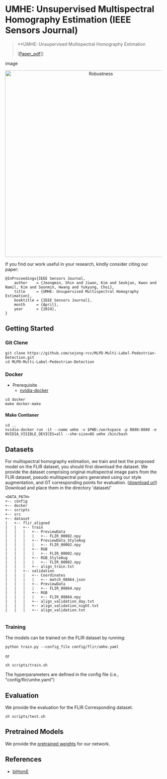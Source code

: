 # UMHE: Unsupervised Multispectral Homography Estimation (IEEE Sensors Journal)


 >**UMHE: Unsupervised Multispectral Homography Estimation
 >
 >[[Paper_pdf](https://ieeexplore.ieee.org/stamp/stamp.jsp?tp=&arnumber=10494213)]]


image
<p align="center">
  <img src="assets/movie.gif" alt="Robustness" width="600" />
</p>

If you find our work useful in your research, kindly consider citing our paper:

```
@InProceedings{IEEE Sensors Journal,
    author    = {Jeongmin, Shin and Jiwon, Kim and Seokjun, Kwon and Namil, Kim and Soonmin, Hwang and Yukyung, Choi},
    title     = {UMHE: Unsupervised Multispectral Homography Estimation},
    booktitle = {IEEE Sensors Journal},
    month     = {April},
    year      = {2024},
}
```


## Getting Started

### Git Clone

```
git clone https://github.com/sejong-rcv/MLPD-Multi-Label-Pedestrian-Detection.git
cd MLPD-Multi-Label-Pedestrian-Detection
```

### Docker

- Prerequisite
  - [nvidia-docker](https://github.com/NVIDIA/nvidia-docker)

```
cd docker
make docker-make
```

#### Make Contianer

```
cd ..
nvidia-docker run -it --name umhe -v $PWD:/workspace -p 8888:8888 -e NVIDIA_VISIBLE_DEVICES=all --shm-size=8G umhe /bin/bash
```

## Datasets

For multispectral homography estimation, we train and test the proposed model on the FLIR dataset, you should first download the dataset. 
We provide the dataset comprising original multispectral image pairs from the FLIR dataset, pseudo multispectral pairs generated using our style augmentation, and GT corresponding points for evaluation. ([download url](https://drive.google.com/file/d/1rl_Z2R2ScYj69-RuSb7B3FPM_obO7Pst/view?usp=sharing))
Download and place them in the directory 'dataset/'

``` 
<DATA_PATH>
+-- config
+-- docker
+-- scripts
+-- src
+-- dataset
|   +-- flir_aligned
|   |   +-- train
|   |   |   +-- PreviewData
|   |   |   |   +-- FLIR_00002.npy
|   |   |   +-- PreviewData_StyleAug
|   |   |   |   +-- FLIR_00002.npy
|   |   |   +-- RGB
|   |   |   |   +-- FLIR_00002.npy
|   |   |   +-- RGB_StyleAug
|   |   |   |   +-- FLIR_00002.npy
|   |   |   +-- align_train.txt
|   |   +-- validation
|   |   |   +-- Coordinates
|   |   |   |   +-- match_08864.json
|   |   |   +-- PreviewData
|   |   |   |   +-- FLIR_08864.npy
|   |   |   +-- RGB
|   |   |   |   +-- FLIR_08864.npy
|   |   |   +-- align_validation_day.txt
|   |   |   +-- align_validation_night.txt
|   |   |   +-- align_validation.txt


```
### Training
The models can be trained on the FLIR dataset by running: 
```
python train.py --config_file config/flir/umhe.yaml
```
or
```
sh scripts/train.sh
```
The hyperparameters are defined in the config file (i.e., "config/flir/umhe.yaml")

## Evaluation
We provide the evaluation for the FLIR Corresponding dataset.
```
sh scripts/test.sh
```

## Pretrained Models

We provide the [pretrained weights]() for our network. 


## References

* [biHomE](https://github.com/NeurAI-Lab/biHomE)

